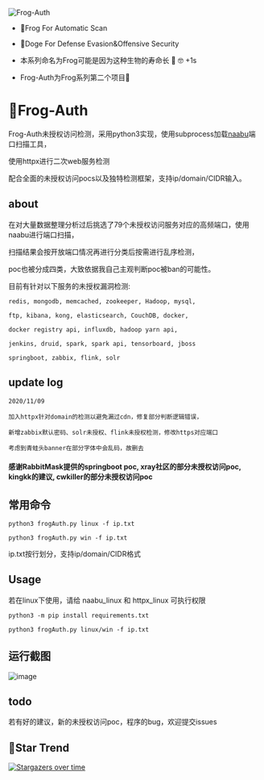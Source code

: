 ![Frog-Auth](https://socialify.git.ci/timwhitez/Frog-Auth/image?description=1&font=Raleway&forks=1&issues=1&language=1&logo=https%3A%2F%2Favatars1.githubusercontent.com%2Fu%2F36320909&owner=1&pattern=Circuit%20Board&stargazers=1&theme=Light)

- 🐸Frog For Automatic Scan

- 🐶Doge For Defense Evasion&Offensive Security

- 本系列命名为Frog可能是因为这种生物的寿命长 🐸 🤓 +1s 

- Frog-Auth为Frog系列第二个项目🐸

# 🐸Frog-Auth

Frog-Auth未授权访问检测，采用python3实现，使用subprocess加载[naabu](https://github.com/projectdiscovery/naabu)端口扫描工具，

使用httpx进行二次web服务检测

配合全面的未授权访问pocs以及独特检测框架，支持ip/domain/CIDR输入。

## about

在对大量数据整理分析过后挑选了79个未授权访问服务对应的高频端口，使用naabu进行端口扫描，

扫描结果会按开放端口情况再进行分类后按需进行乱序检测，

poc也被分成四类，大致依据我自己主观判断poc被ban的可能性。

目前有针对以下服务的未授权漏洞检测:

```
redis, mongodb, memcached, zookeeper, Hadoop, mysql, 

ftp, kibana, kong, elasticsearch, CouchDB, docker, 

docker registry api, influxdb, hadoop yarn api, 

jenkins, druid, spark, spark api, tensorboard, jboss

springboot, zabbix, flink, solr
```
## update log
```
2020/11/09

加入httpx针对domain的检测以避免漏过cdn，修复部分判断逻辑错误，

新增zabbix默认密码、solr未授权、flink未授权检测，修改https对应端口

考虑到青蛙头banner在部分字体中会乱码，故删去
```

#### 感谢RabbitMask提供的springboot poc, xray社区的部分未授权访问poc, kingkk的建议, cwkiller的部分未授权访问poc

## 常用命令
```
python3 frogAuth.py linux -f ip.txt

python3 frogAuth.py win -f ip.txt
```
ip.txt按行划分，支持ip/domain/CIDR格式

## Usage
若在linux下使用，请给 naabu_linux 和 httpx_linux 可执行权限
```
python3 -m pip install requirements.txt

python3 frogAuth.py linux/win -f ip.txt

```
## 运行截图
![image](https://raw.githubusercontent.com/timwhitez/Frog-Auth/main/img.png)

## todo
若有好的建议，新的未授权访问poc，程序的bug，欢迎提交issues

## 🚀Star Trend
[![Stargazers over time](https://starchart.cc/timwhitez/Frog-Auth.svg)](https://starchart.cc/timwhitez/Frog-Auth)
